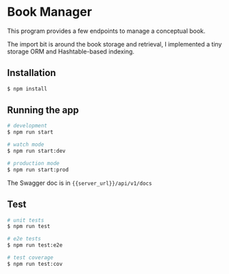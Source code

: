 # Book Manager
This program provides a few endpoints to manage a conceptual book.

The import bit is around the book storage and retrieval, I implemented a tiny storage ORM and Hashtable-based indexing.

## Installation

```bash
$ npm install
```

## Running the app

```bash
# development
$ npm run start

# watch mode
$ npm run start:dev

# production mode
$ npm run start:prod
```

The Swagger doc is in `{{server_url}}/api/v1/docs`

## Test

```bash
# unit tests
$ npm run test

# e2e tests
$ npm run test:e2e

# test coverage
$ npm run test:cov
```



